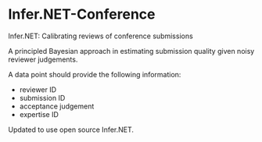 # Infer.NET-Conference
Infer.NET: Calibrating reviews of conference submissions

A principled Bayesian approach in estimating submission quality given noisy reviewer judgements.

A data point should provide the following information:
* reviewer ID
* submission ID
* acceptance judgement
* expertise ID

Updated to use open source Infer.NET.
